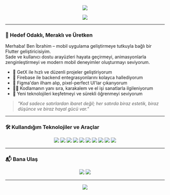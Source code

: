 <!-- Profil Başlık Alanı -->
<div align="center">
  <img src="https://capsule-render.vercel.app/api?type=wavy&color=0:84fab0,100:8fd3f4&height=200&section=header&text=Hi%20There!%20I'm%20İbrahim%20👋&fontSize=40&fontAlign=50&fontColor=ffffff" />
</div>

<!-- Hakkımda Animasyonu -->
<p align="center">
  <img src="https://readme-typing-svg.herokuapp.com?font=Fira+Code&weight=500&pause=1000&color=00C7AE&center=true&vCenter=true&width=435&lines=Flutter+Developer;Firebase+%7C+GetX+%7C+Clean+UI+Lover;Always+learning+new+things!" />
</p>

---

### 🎯 Hedef Odaklı, Meraklı ve Üretken
Merhaba! Ben İbrahim – mobil uygulama geliştirmeye tutkuyla bağlı bir Flutter geliştiricisiyim.  
Sade ve kullanıcı dostu arayüzleri hayata geçirmeyi, animasyonlarla zenginleştirmeyi ve modern mobil deneyimler oluşturmayı seviyorum.

- 🚀 GetX ile hızlı ve düzenli projeler geliştiriyorum  
- 📲 Firebase ile backend entegrasyonlarını kolayca hallediyorum  
- 🎨 Figma'dan ilham alıp, pixel-perfect UI'lar çıkarıyorum  
- 👨‍💻 Kodlamanın yanı sıra, karakalem ve el işi sanatlarla ilgileniyorum  
- 🌱 Yeni teknolojileri keşfetmeyi ve sürekli öğrenmeyi seviyorum

> *"Kod sadece satırlardan ibaret değil; her satırda biraz estetik, biraz düşünce ve biraz hayal gücü var."*

---

### 🛠️ Kullandığım Teknolojiler ve Araçlar
<div align="center">
  <img src="https://img.shields.io/badge/Dart-0175C2?style=for-the-badge&logo=dart&logoColor=white"/>
  <img src="https://img.shields.io/badge/Flutter-02569B?style=for-the-badge&logo=flutter&logoColor=white"/>
  <img src="https://img.shields.io/badge/GetX-F231A5?style=for-the-badge&logo=flutter&logoColor=white"/>
  <img src="https://img.shields.io/badge/Firebase-FFCA28?style=for-the-badge&logo=firebase&logoColor=black"/>
  <img src="https://img.shields.io/badge/Figma-F24E1E?style=for-the-badge&logo=figma&logoColor=white"/>
  <img src="https://img.shields.io/badge/Material_UI-0081CB?style=for-the-badge&logo=MUI&logoColor=white"/>
  <img src="https://img.shields.io/badge/JavaScript-F7DF1E?style=for-the-badge&logo=javascript&logoColor=black"/>
  <img src="https://img.shields.io/badge/Node.js-339933?style=for-the-badge&logo=node.js&logoColor=white"/>
  <img src="https://img.shields.io/badge/Git-F05032?style=for-the-badge&logo=git&logoColor=white"/>
  <img src="https://img.shields.io/badge/VSCode-007ACC?style=for-the-badge&logo=visual-studio-code&logoColor=white"/>
</div>

---

### 📬 Bana Ulaş
<p align="center">
  <a href="mailto:ibrahim@example.com"><img src="https://img.shields.io/badge/Gmail-D14836?style=for-the-badge&logo=gmail&logoColor=white"/></a>
  <a href="https://linkedin.com/in/ibrahimdev"><img src="https://img.shields.io/badge/LinkedIn-0077B5?style=for-the-badge&logo=linkedin&logoColor=white"/></a>
</p>

---

<div align="center">
  <img src="https://capsule-render.vercel.app/api?type=wavy&color=0:8fd3f4,100:84fab0&height=120&section=footer"/>
</div>
